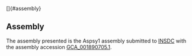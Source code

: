 []{#assembly}

Assembly
--------

The assembly presented is the Aspsy1 assembly submitted to
[INSDC](http://www.insdc.org) with the assembly accession
[GCA\_001890705.1](http://www.ebi.ac.uk/ena/data/view/GCA_001890705.1).

